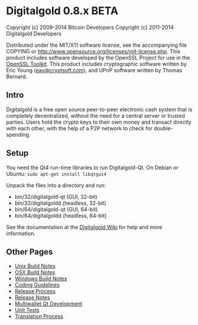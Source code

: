 Digitalgold 0.8.x BETA
====================

Copyright (c) 2009-2014 Bitcoin Developers
Copyright (c) 2011-2014 Digitalgold Developers

Distributed under the MIT/X11 software license, see the accompanying
file COPYING or http://www.opensource.org/licenses/mit-license.php.
This product includes software developed by the OpenSSL Project for use in the [OpenSSL Toolkit](http://www.openssl.org/). This product includes
cryptographic software written by Eric Young ([eay@cryptsoft.com](mailto:eay@cryptsoft.com)), and UPnP software written by Thomas Bernard.


Intro
---------------------
Digitalgold is a free open source peer-to-peer electronic cash system that is
completely decentralized, without the need for a central server or trusted
parties.  Users hold the crypto keys to their own money and transact directly
with each other, with the help of a P2P network to check for double-spending.


Setup
---------------------
You need the Qt4 run-time libraries to run Digitalgold-Qt. On Debian or Ubuntu:
	`sudo apt-get install libqtgui4`

Unpack the files into a directory and run:

- bin/32/digitalgold-qt (GUI, 32-bit)
- bin/32/digitalgoldd (headless, 32-bit)
- bin/64/digitalgold-qt (GUI, 64-bit)
- bin/64/digitalgoldd (headless, 64-bit)

See the documentation at the [Digitalgold Wiki](http://digitalgold.info)
for help and more information.


Other Pages
---------------------
- [Unix Build Notes](build-unix.md)
- [OSX Build Notes](build-osx.md)
- [Windows Build Notes](build-msw.md)
- [Coding Guidelines](coding.md)
- [Release Process](release-process.md)
- [Release Notes](release-notes.md)
- [Multiwallet Qt Development](multiwallet-qt.md)
- [Unit Tests](unit-tests.md)
- [Translation Process](translation_process.md)
